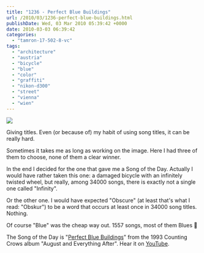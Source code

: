 ```yaml
---
title: "1236 - Perfect Blue Buildings"
url: /2010/03/1236-perfect-blue-buildings.html
publishDate: Wed, 03 Mar 2010 05:39:42 +0000
date: 2010-03-03 06:39:42
categories: 
  - "tamron-17-502-8-vc"
tags: 
  - "architecture"
  - "austria"
  - "bicycle"
  - "blue"
  - "color"
  - "graffiti"
  - "nikon-d300"
  - "street"
  - "vienna"
  - "wien"
---
```

<a target="_blank" href="https://d25zfm9zpd7gm5.cloudfront.net/1200x1200/2010/20100302_164305_ps.jpg"><img src="https://d25zfm9zpd7gm5.cloudfront.net/0600x0600/2010/20100302_164305_ps.jpg" /></a>

Giving titles. Even (or because of) my habit of using song titles, it can be really hard.

<a target="_blank" href="https://d25zfm9zpd7gm5.cloudfront.net/1200x1200/2010/20100302_075845_ps.jpg"><img style="margin: 0pt 0px 0pt 10px; float: right;" src="https://d25zfm9zpd7gm5.cloudfront.net/0150x0150/2010/20100302_075845_ps.jpg" alt="" border="0" /></a>Sometimes it takes me as long as working on the image. Here I had three of them to choose, none of them a clear winner.

In the end I decided for the one that gave me a Song of the Day. Actually I would have rather taken this one: a damaged bicycle with an infinitely twisted wheel, but really, among 34000 songs, there is exactly not a single one called "Infinity".

<a target="_blank" href="https://d25zfm9zpd7gm5.cloudfront.net/1200x1200/2010/20100302_081150_ps.jpg"><img style="margin: 0pt 10px 0pt 0px; float: left;" src="https://d25zfm9zpd7gm5.cloudfront.net/0150x0150/2010/20100302_081150_ps.jpg" alt="" border="0" /></a> Or the other one. I would have expected "Obscure" (at least that's what I read: "Obskur") to be a word that occurs at least once in 34000 song titles. Nothing. 

Of course "Blue" was the cheap way out. 1557 songs, most of them Blues 🙂

 The Song of the Day is "<a target="_blank" href="http://www.lyricsmode.com/lyrics/c/counting_crows/perfect_blue_buildings.html">Perfect Blue Buildings</a>" from the 1993 Counting Crows album "August and Everything After". Hear it on <a target="_blank" href="http://www.youtube.com/watch?v=oSa1VtZhx2g">YouTube</a>.

